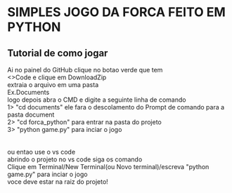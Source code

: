 # SIMPLES JOGO DA FORCA FEITO EM PYTHON
## Tutorial de como jogar
Ai no painel do GitHub clique no botao verde que tem </br>
<>Code e clique em DownloadZip</br>
extraia o arquivo em uma pasta </br>
Ex.Documents</br>
logo depois abra o CMD e digite a seguinte linha de comando</br>
1> "cd documents" ele fara o descolamento do Prompt de comando para a pasta document</br>
2> "cd forca_python" para entrar na pasta do projeto</br>
3> "python game.py" para inciar o jogo</br>
</br></br>
ou entao use o vs code</br>
abrindo o projeto no vs code siga os comando</br>
Clique em Terminal/New Terminal(ou Novo terminal)/escreva "python game.py" para inciar o jogo</br>
voce deve estar na raiz do projeto!</br>